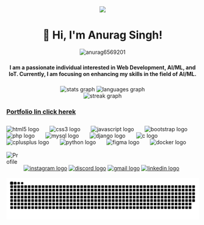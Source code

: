 <div align="center">
  <img height="200" src="https://github.com/anurag6569201/anurag6569201/blob/main/gitback.png"  />
</div>

###

<h1 align="center">👋 Hi, I'm Anurag Singh!</h1>
<p align="center"> <img src="https://komarev.com/ghpvc/?username=anurag6569201&label=Code%20views&color=a538ff&style=plastic" alt="anurag6569201" /> </p>

###

<h4 align="center">I am a passionate individual interested in Web Development, AI/ML, and IoT. Currently, I am focusing on enhancing my skills in the field of AI/ML.</h4>

###

<div>



</div>

<div align="center">
<div align="center">
  <img src="https://github-readme-stats.vercel.app/api?username=anurag6569201&hide_title=false&hide_rank=false&show_icons=true&include_all_commits=true&count_private=true&disable_animations=false&theme=dracula&locale=en&hide_border=false" height="170" alt="stats graph"  />
  <img src="https://github-readme-stats.vercel.app/api/top-langs?username=anurag6569201&locale=en&hide_title=false&layout=compact&card_width=320&langs_count=5&theme=dracula&hide_border=false" height="170" alt="languages graph"  />
</div>

<div align="center">
  <img src="https://streak-stats.demolab.com?user=anurag6569201&locale=en&mode=daily&theme=dark&hide_border=false&border_radius=5&order=3" height="170" alt="streak graph"  />
</div>
</div>

###

<a href="https://anu6569.onrender.com/"><h3>Portfolio lin click herek<h3></a>

###



###
<div align="left">
  <img src="https://cdn.jsdelivr.net/gh/devicons/devicon/icons/html5/html5-original.svg" height="30" alt="html5 logo"  />
  <img width="20" />
  <img src="https://cdn.jsdelivr.net/gh/devicons/devicon/icons/css3/css3-original.svg" height="30" alt="css3 logo"  />
  <img width="20" />
  <img src="https://cdn.jsdelivr.net/gh/devicons/devicon/icons/javascript/javascript-original.svg" height="30" alt="javascript logo"  />
  <img width="20" />
  <img src="https://cdn.jsdelivr.net/gh/devicons/devicon/icons/bootstrap/bootstrap-original.svg" height="30" alt="bootstrap logo"  />
  <img width="20" />
  <img src="https://cdn.jsdelivr.net/gh/devicons/devicon/icons/php/php-original.svg" height="30" alt="php logo"  />
  <img width="20" />
  <img src="https://cdn.jsdelivr.net/gh/devicons/devicon/icons/mysql/mysql-original.svg" height="30" alt="mysql logo"  />
  <img width="20" />
  <img src="https://cdn.jsdelivr.net/gh/devicons/devicon/icons/django/django-plain.svg" height="30" alt="django logo"  />
  <img width="20" />
  <img src="https://cdn.jsdelivr.net/gh/devicons/devicon/icons/c/c-original.svg" height="30" alt="c logo"  />
  <img width="20" />
  <img src="https://cdn.jsdelivr.net/gh/devicons/devicon/icons/cplusplus/cplusplus-original.svg" height="30" alt="cplusplus logo"  />
  <img width="20" />
  <img src="https://cdn.jsdelivr.net/gh/devicons/devicon/icons/python/python-original.svg" height="30" alt="python logo"  />
  <img width="20" />
  <img src="https://cdn.jsdelivr.net/gh/devicons/devicon/icons/figma/figma-original.svg" height="30" alt="figma logo"  />
  <img width="20" />
  <img src="https://cdn.jsdelivr.net/gh/devicons/devicon/icons/docker/docker-original.svg" height="30" alt="docker logo"  />
</div><br>
<div align="left">
<a href="https://anu6569.onrender.com/" style="text-decoration: none;">
    <img src="https://anu6569.onrender.com/static/assets/images/hero.jpg" height="35" width="35" alt="Profile" style="float:left; margin-right:10px;">
</a>
<br>
<br>
  <a href="https://instagram.com/singh.anu404?igshid=MzRlODBiNWFlZA=="><img src="https://img.shields.io/static/v1?message=Instagram&logo=instagram&label=&color=E4405F&logoColor=white&labelColor=&style=for-the-badge" height="35" alt="instagram logo"/></a>
  <a href="https://discord.com/users/anurag6569"><img src="https://img.shields.io/static/v1?message=Discord&logo=discord&label=&color=7289DA&logoColor=white&labelColor=&style=for-the-badge" height="35" alt="discord logo"  /></a>
<a href="https://mail.google.com/mail/u/0/#inbox?compose=CllgCJTJnsjzfmgQrCZnjXXFmDmzXNKlgJDpdPNlGlwnFQpfSVVQPnDVTCxpqfFrkQXNQCJpSwL"><img src="https://img.shields.io/static/v1?message=Gmail&logo=gmail&label=&color=D14836&logoColor=white&labelColor=&style=for-the-badge" height="35" alt="gmail logo"/></a>
<a href="https://www.linkedin.com/in/anurag-singh-b90439282"><img src="https://img.shields.io/static/v1?message=LinkedIn&logo=linkedin&label=&color=0077B5&logoColor=white&labelColor=&style=for-the-badge" height="35" alt="linkedin logo"/></a>

<br>
</div>


<br clear="both">

<img src="https://raw.githubusercontent.com/anurag6569201/anurag6569201/output/snake.svg" alt="Snake animation" />


###


